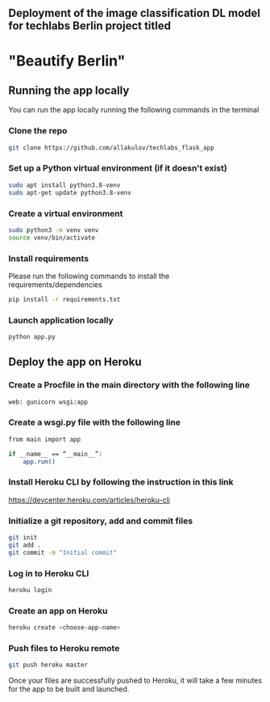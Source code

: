 ## Deployment of the image classification DL model for techlabs Berlin project titled
# "Beautify Berlin"

## Running the app locally
You can run the app locally running the following commands in the terminal 

### Clone the repo
```bash
git clone https://github.com/allakulov/techlabs_flask_app
```

### Set up a Python virtual environment (if it doesn't exist)
```bash
sudo apt install python3.8-venv
sudo apt-get update python3.8-venv
```

### Create a virtual environment
```bash
sudo python3 -m venv venv
source venv/bin/activate
```

### Install requirements

Please run the following commands to install the requirements/dependencies
```bash
pip install -r requirements.txt
```

### Launch application locally

```bash
python app.py
```

## Deploy the app on Heroku

### Create a Procfile in the main directory with the following line
```bash
web: gunicorn wsgi:app
```

### Create a wsgi.py file with the following line
```bash
from main import app

if __name__ == “__main__”: 
    app.run()
```
### Install Heroku CLI by following the instruction in this link
https://devcenter.heroku.com/articles/heroku-cli


### Initialize a git repository, add and commit files
```bash
git init 
git add .
git commit -m "Initial commit"
```
### Log in to Heroku CLI
```bash
heroku login
```

### Create an app on Heroku 
```bash
heroku create <choose-app-name>
```

### Push files to Heroku remote
```bash
git push heroku master
```

Once your files are successfully pushed to Heroku, it will take a few minutes for the app to be built and launched. 
